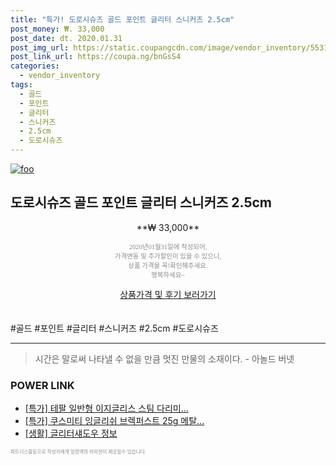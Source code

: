 ```yaml
--- 
title: "특가! 도로시슈즈 골드 포인트 글리터 스니커즈 2.5cm" 
post_money: ₩. 33,000 
post_date: dt. 2020.01.31 
post_img_url: https://static.coupangcdn.com/image/vendor_inventory/5531/2a8cad2a8d5cdccabe5b401e10c1e2e4e2ed8cdcfa5202b7e228ccc99227.jpg 
post_link_url: https://coupa.ng/bnGsS4 
categories: 
  - vendor_inventory 
tags: 
  - 골드 
  - 포인트 
  - 글리터 
  - 스니커즈 
  - 2.5cm 
  - 도로시슈즈 
--- 
```

[![foo](https://static.coupangcdn.com/image/vendor_inventory/5531/2a8cad2a8d5cdccabe5b401e10c1e2e4e2ed8cdcfa5202b7e228ccc99227.jpg)](https://coupa.ng/bnGsS4) 

## 도로시슈즈 골드 포인트 글리터 스니커즈 2.5cm 
<p style="text-align: center;">**₩ 33,000**</p> 
<p style="text-align: center;"><span style="color: #898c8f; font-family: Georgia,Times,serif; font-size: 0.75em;">2020년01월31일에 작성되어, <br>가격변동 및 추가할인이 있을 수 있으니,<br> 상품 가격을 꼭!확인해주세요.<br>행복하세요~</span> 
</p>	 
<div markdown="0" style="text-align: center;"><a href="https://coupa.ng/bnGsS4" class="btn btn--success">상품가격 및 후기 보러가기</a></div> 
<br><br> 
  #골드 #포인트 #글리터 #스니커즈 #2.5cm #도로시슈즈 
<hr> 

> 시간은 말로써 나타낼 수 없을 만큼 멋진 만물의 소재이다. - 아놀드 버넷 


### POWER LINK

* <a href="https://blog.naver.com/an0733/221790940255" target="_blank">[특가] 테팔 일반형 이지글리스 스팀 다리미...</a>
* <a href="https://blog.naver.com/santokki14/221788393427" target="_blank">[특가] 쿠스미티 잉글리쉬 브렉퍼스트 25g 메탈...</a>
* <a href="https://blog.naver.com/sakai111/221766339975" target="_blank"> [생활] 글리터섀도우 정보 </a>

<span style="color: #898c8f; font-family: Georgia,Times,serif; font-size: 0.55em;">파트너스활동으로 작성자에게 일정액의 커미션이 제공될수 있습니다.</span> 
